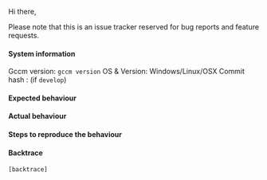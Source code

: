Hi there,

Please note that this is an issue tracker reserved for bug reports and feature requests.

#### System information

Gccm version: `gccm version`
OS & Version: Windows/Linux/OSX
Commit hash : (if `develop`)

#### Expected behaviour


#### Actual behaviour


#### Steps to reproduce the behaviour


#### Backtrace

````
[backtrace]
````
